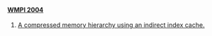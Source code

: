 #### [WMPI 2004](https://dblp.org/db/conf/wmpi/wmpi2004.html)
  1. [A compressed memory hierarchy using an indirect index cache.](https://doi.org/10.1145/1054943.1054945)  
  